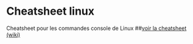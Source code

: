 # Cheatsheet linux
Cheatsheet pour les commandes console de Linux
##[voir la cheatsheet (wiki)](https://github.com/bpatureau/Cheatsheetlinux/wiki)
